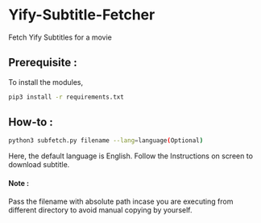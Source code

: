 # Yify-Subtitle-Fetcher
Fetch Yify Subtitles for a movie

## Prerequisite :
To install the modules,
```bash
pip3 install -r requirements.txt
```
## How-to : 
```bash
python3 subfetch.py filename --lang=language(Optional)
```
Here, the default language is English.
Follow the Instructions on screen to download subtitle.
#### Note :
Pass the filename with absolute path incase you are executing from different directory to avoid manual copying by yourself.
